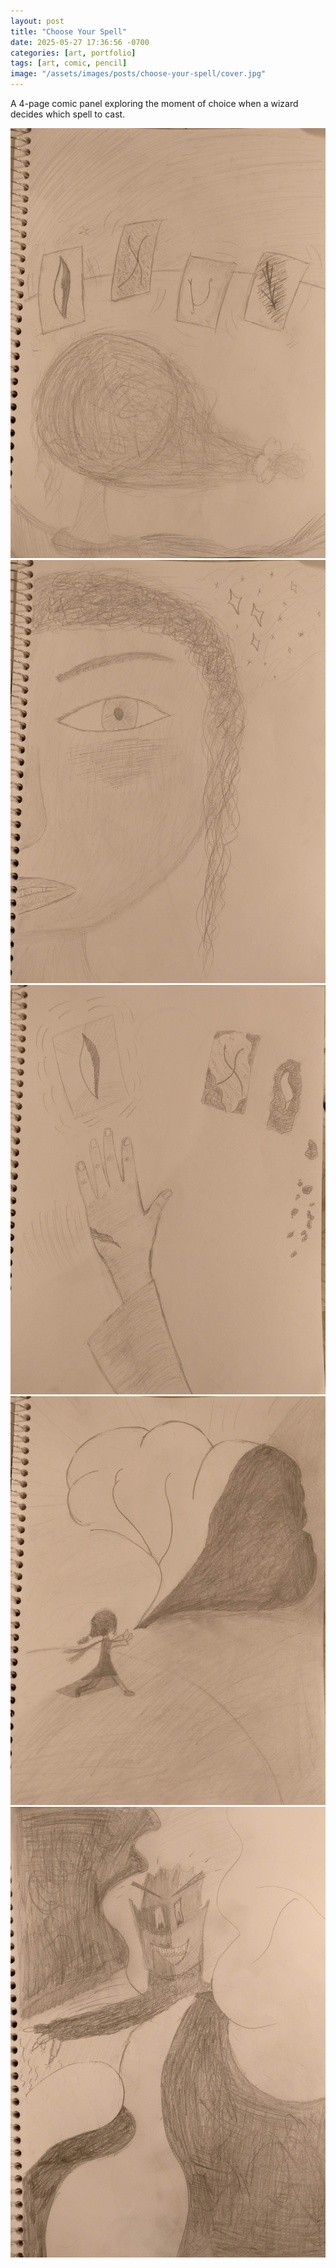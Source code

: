```yaml
---
layout: post
title: "Choose Your Spell"
date: 2025-05-27 17:36:56 -0700
categories: [art, portfolio]
tags: [art, comic, pencil]
image: "/assets/images/posts/choose-your-spell/cover.jpg"
---
```


A 4-page comic panel exploring the moment of choice when a wizard decides which spell to cast.

<!-- Slider main container -->
<div class="swiper">
  <!-- Additional required wrapper -->
  <div class="swiper-wrapper">
    <!-- Slides -->
    <div class="swiper-slide">
      <img src="/assets/images/posts/choose-your-spell/cover.jpg" alt="Choose Your Spell - Cover">
    </div>
    <div class="swiper-slide">
      <img src="/assets/images/posts/choose-your-spell/two.jpg" alt="Choose Your Spell - Panel 2">
    </div>
    <div class="swiper-slide">
      <img src="/assets/images/posts/choose-your-spell/three.jpg" alt="Choose Your Spell - Panel 3">
    </div>
    <div class="swiper-slide">
      <img src="/assets/images/posts/choose-your-spell/four.jpg" alt="Choose Your Spell - Panel 4">
    </div>
    <div class="swiper-slide">
      <img src="/assets/images/posts/choose-your-spell/five.jpg" alt="Choose Your Spell - Panel 5">
    </div>
  </div>

  <!-- Navigation buttons -->
  <div class="swiper-button-prev"></div>
  <div class="swiper-button-next"></div>

  <!-- Pagination -->
  <div class="swiper-pagination"></div>
</div>
